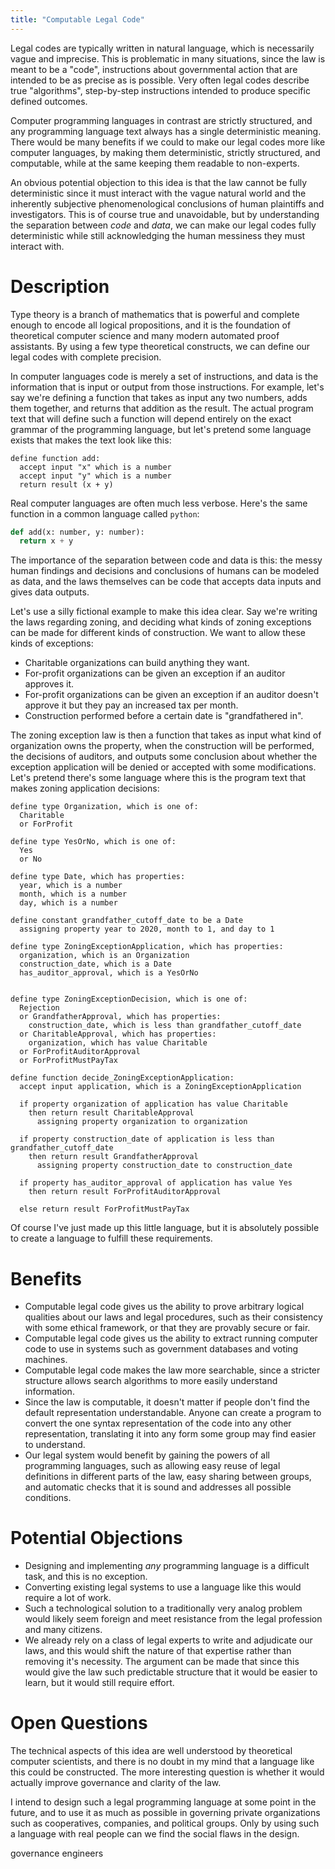 ```yaml
---
title: "Computable Legal Code"
---
```


Legal codes are typically written in natural language, which is necessarily vague and imprecise. This is problematic in many situations, since the law is meant to be a "code", instructions about governmental action that are intended to be as precise as is possible. Very often legal codes describe true "algorithms", step-by-step instructions intended to produce specific defined outcomes.

Computer programming languages in contrast are strictly structured, and any programming language text always has a single deterministic meaning. There would be many benefits if we could to make our legal codes more like computer languages, by making them deterministic, strictly structured, and computable, while at the same keeping them readable to non-experts.

An obvious potential objection to this idea is that the law cannot be fully deterministic since it must interact with the vague natural world and the inherently subjective phenomenological conclusions of human plaintiffs and investigators. This is of course true and unavoidable, but by understanding the separation between *code* and *data*, we can make our legal codes fully deterministic while still acknowledging the human messiness they must interact with.

# Description

Type theory is a branch of mathematics that is powerful and complete enough to encode all logical propositions, and it is the foundation of theoretical computer science and many modern automated proof assistants. By using a few type theoretical constructs, we can define our legal codes with complete precision.

In computer languages code is merely a set of instructions, and data is the information that is input or output from those instructions. For example, let's say we're defining a function that takes as input any two numbers, adds them together, and returns that addition as the result. The actual program text that will define such a function will depend entirely on the exact grammar of the programming language, but let's pretend some language exists that makes the text look like this:

```
define function add:
  accept input "x" which is a number
  accept input "y" which is a number
  return result (x + y)
```

Real computer languages are often much less verbose. Here's the same function in a common language called `python`:

```python
def add(x: number, y: number):
  return x + y
```

The importance of the separation between code and data is this: the messy human findings and decisions and conclusions of humans can be modeled as data, and the laws themselves can be code that accepts data inputs and gives data outputs.

Let's use a silly fictional example to make this idea clear. Say we're writing the laws regarding zoning, and deciding what kinds of zoning exceptions can be made for different kinds of construction. We want to allow these kinds of exceptions:

- Charitable organizations can build anything they want.
- For-profit organizations can be given an exception if an auditor approves it.
- For-profit organizations can be given an exception if an auditor doesn't approve it but they pay an increased tax per month.
- Construction performed before a certain date is "grandfathered in".

The zoning exception law is then a function that takes as input what kind of organization owns the property, when the construction will be performed, the decisions of auditors, and outputs some conclusion about whether the exception application will be denied or accepted with some modifications. Let's pretend there's some language where this is the program text that makes zoning application decisions:

```
define type Organization, which is one of:
  Charitable
  or ForProfit

define type YesOrNo, which is one of:
  Yes
  or No

define type Date, which has properties:
  year, which is a number
  month, which is a number
  day, which is a number

define constant grandfather_cutoff_date to be a Date
  assigning property year to 2020, month to 1, and day to 1

define type ZoningExceptionApplication, which has properties:
  organization, which is an Organization
  construction_date, which is a Date
  has_auditor_approval, which is a YesOrNo


define type ZoningExceptionDecision, which is one of:
  Rejection
  or GrandfatherApproval, which has properties:
    construction_date, which is less than grandfather_cutoff_date
  or CharitableApproval, which has properties:
    organization, which has value Charitable
  or ForProfitAuditorApproval
  or ForProfitMustPayTax

define function decide_ZoningExceptionApplication:
  accept input application, which is a ZoningExceptionApplication

  if property organization of application has value Charitable
    then return result CharitableApproval
      assigning property organization to organization

  if property construction_date of application is less than grandfather_cutoff_date
    then return result GrandfatherApproval
      assigning property construction_date to construction_date

  if property has_auditor_approval of application has value Yes
    then return result ForProfitAuditorApproval

  else return result ForProfitMustPayTax
```

Of course I've just made up this little language, but it is absolutely possible to create a language to fulfill these requirements.

<!-- it would be really cool to have a "(s: Signer) -> Signature<s, T>" type, representing a type that has been proven to be a cryptographic signature of the particular individual signer -->

# Benefits

- Computable legal code gives us the ability to prove arbitrary logical qualities about our laws and legal procedures, such as their consistency with some ethical framework, or that they are provably secure or fair.
- Computable legal code gives us the ability to extract running computer code to use in systems such as government databases and voting machines.
- Computable legal code makes the law more searchable, since a stricter structure allows search algorithms to more easily understand information.
- Since the law is computable, it doesn't matter if people don't find the default representation understandable. Anyone can create a program to convert the one syntax representation of the code into any other representation, translating it into any form some group may find easier to understand.
- Our legal system would benefit by gaining the powers of all programming languages, such as allowing easy reuse of legal definitions in different parts of the law, easy sharing between groups, and automatic checks that it is sound and addresses all possible conditions.

# Potential Objections

- Designing and implementing *any* programming language is a difficult task, and this is no exception.
- Converting existing legal systems to use a language like this would require a lot of work.
- Such a technological solution to a traditionally very analog problem would likely seem foreign and meet resistance from the legal profession and many citizens.
- We already rely on a class of legal experts to write and adjudicate our laws, and this would shift the nature of that expertise rather than removing it's necessity. The argument can be made that since this would give the law such predictable structure that it would be easier to learn, but it would still require effort.

# Open Questions

The technical aspects of this idea are well understood by theoretical computer scientists, and there is no doubt in my mind that a language like this could be constructed. The more interesting question is whether it would actually improve governance and clarity of the law.

I intend to design such a legal programming language at some point in the future, and to use it as much as possible in governing private organizations such as cooperatives, companies, and political groups. Only by using such a language with real people can we find the social flaws in the design.



governance engineers
